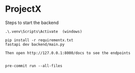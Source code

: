 # ProjectX


Steps to start the backend

```
.\.venv\Scripts\Activate  (windows)

pip install -r requirementx.txt
fastapi dev backend/main.py

Then open http://127.0.0.1:8000/docs to see the endpoints


pre-commit run --all-files
```
